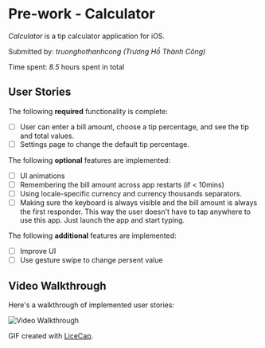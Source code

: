 # Pre-work - Calculator

*Calculator* is a tip calculator application for iOS.

Submitted by: *truonghothanhcong (Trương Hồ Thành Công)*

Time spent: *8.5* hours spent in total

## User Stories

The following **required** functionality is complete:

* [ ] User can enter a bill amount, choose a tip percentage, and see the tip and total values.
* [ ] Settings page to change the default tip percentage.

The following **optional** features are implemented:
* [ ] UI animations
* [ ] Remembering the bill amount across app restarts (if < 10mins)
* [ ] Using locale-specific currency and currency thousands separators.
* [ ] Making sure the keyboard is always visible and the bill amount is always the first responder. This way the user doesn't have to tap anywhere to use this app. Just launch the app and start typing.

The following **additional** features are implemented:

- [ ] Improve UI
- [ ] Use gesture swipe to change persent value

## Video Walkthrough 

Here's a walkthrough of implemented user stories:

<img src='https://i.imgur.com/ZoOYFyD.gif' title='Video Walkthrough' width='' alt='Video Walkthrough' />

GIF created with [LiceCap](http://www.cockos.com/licecap/).

